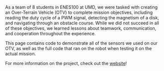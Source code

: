 As a team of 8 students in ENES100 at UMD, we were tasked with creating an Over-Terrain Vehicle (OTV)
to complete mission objectives, including reading the duty cycle of a PWM signal, detecting
the magnetism of a disk, and navigating through an obstacle course. While we did not
succeed in all of these objectives, we learned lessons about teamwork, communication,
and cooperation throughout the experience.

This page contains code to demonstrate all of the sensors we used on our OTV, as well as the full
code that ran on the robot when testing it on the actual mission.

For more information on the project, check out the [website](https://sites.google.com/terpmail.umd.edu/surfingsquirrels/home)!
